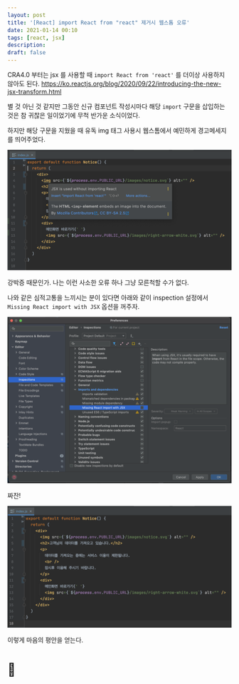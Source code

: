 ```yaml
---
layout: post
title: '[React] import React from "react" 제거시 웹스톰 오류'
date: 2021-01-14 00:10
tags: [react, jsx]
description: 
draft: false
---
```


CRA4.0 부터는 jsx 를 사용할 때 `import React from 'react'` 를 더이상 사용하지 않아도 된다. https://ko.reactjs.org/blog/2020/09/22/introducing-the-new-jsx-transform.html

별 것 아닌 것 같지만 그동안 신규 컴포넌트 작성시마다 해당 `import` 구문을 삽입하는 것은 참 귀찮은 일이었기에 무척 반가운 소식이었다.

하지만 해당 구문을 지웠을 때 유독 img 태그 사용시 웹스톰에서 예민하게 경고메세지를 띄어주었다.

![](./image1.png)

강박증 때문인가. 나는 이런 사소한 오류 하나 그냥 모른척할 수가 없다.

나와 같은 심적고통을 느끼시는 분이 있다면 아래와 같이 inspection 설정에서 `Missing React import with JSX` 옵션을 꺼주자.

![](./image2.png)


짜잔!

![](./image3.png)

이렇게 마음의 평안을 얻는다. 
# 🧘



